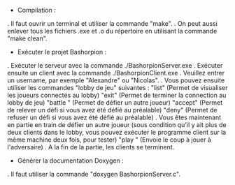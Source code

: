 - Compilation :

. Il faut ouvrir un terminal et utiliser la commande "make".
. On peut aussi enlever tous les fichiers .exe et .o du répertoire en utilisant 
la commande "make clean".


- Exécuter le projet Bashorpion :

. Exécuter le serveur avec la commande ./BashorpionServer.exe
. Exécuter ensuite un client avec la commande ./BashorpionClient.exe
. Veuillez entrer un username, par exemple "Alexandre" ou "Nicolas".
. Vous pouvez ensuite utiliser les commandes "lobby de jeu" suivantes :
	"list" (Permet de visualiser les joueurs connectés au lobby)
	"exit" (Permet de terminer la connection au lobby de jeu)
	"battle <nomDuJoueur>" (Permet de défier un autre joueur)
	"accept" (Permet de relever un défi si vous avez été défié au préalable)
	"deny" (Permet de refuser un défi si vous avez été défié au préalable)
. Vous êtes maintenant en partie en train de défier un autre joueur (sous
condition qu'il y ait plus de deux clients dans le lobby, vous pouvez exécuter
le programme client sur la même machine deux fois, pour tester)
	"play <caseDuCoup>" (Envoie le coup à jouer à l'adversaire)
. A la fin de la partie, les clients se terminent.


- Générer la documentation Doxygen :

. Il faut utiliser la commande "doxygen BashorpionServer.c".
